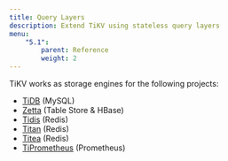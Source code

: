 ```yaml
---
title: Query Layers
description: Extend TiKV using stateless query layers
menu:
    "5.1":
        parent: Reference
        weight: 2
---
```


TiKV works as storage engines for the following projects:

* [TiDB](https://github.com/pingcap/tidb) (MySQL)
* [Zetta](https://github.com/zhihu/zetta) (Table Store & HBase)
* [Tidis](https://github.com/yongman/tidis) (Redis)
* [Titan](https://github.com/distributedio/titan) (Redis)
* [Titea](https://github.com/gengmei-tech/titea) (Redis)
* [TiPrometheus](https://github.com/bragfoo/TiPrometheus) (Prometheus)
